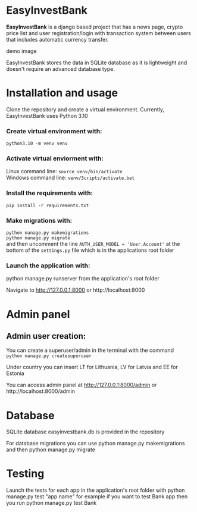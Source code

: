 # EasyInvestBank


**EasyInvestBank** is a django based project that has a news page, crypto price list and user registration/login with transaction system
between users that includes automatic currency transfer.

demo image

EasyInvestBank stores the data in SQLite database as it is lightweight and doesn't require an advanced database type.


# Installation and usage

Clone the repository and create a virtual environment. Currently, EasyInvestBank uses Python 3.10

### Create virtual environment with:
`python3.10 -m venv venv`

### Activate virtual enviorment with:
Linux command line: `source venv/bin/activate` <br/>
Windows command line: `venv/Scripts/activate.bat`

### Install the requirements with:
`pip install -r requirements.txt`

### Make migrations with:
`python manage.py makemigrations` <br/>
`python manage.py migrate` <br/>
and then uncomment the line `AUTH_USER_MODEL = 'User.Account'`
at the bottom of the `settings.py` file which is in the applications root folder

### Launch the application with:
python manage.py runserver from the application's root folder

Navigate to http://127.0.0.1:8000 or http://localhost:8000


# Admin panel

## Admin user creation:
You can create a superuser/admin in the terminal with the command </br>
`python manage.py createsuperuser`

Under country you can insert LT for Lithuania, LV for Latvia and EE for Estonia

You can access admin panel at http://127.0.0.1:8000/admin or http://localhost:8000/admin


# Database
SQLite database easyinvestbank.db is provided in the repository

For database migrations you can use python manage.py makemigrations and then python manage.py migrate


# Testing
Launch the tests for each app in the application's root folder with python manage.py test "app name"
for example if you want to test Bank app then you run python manage.py test Bank